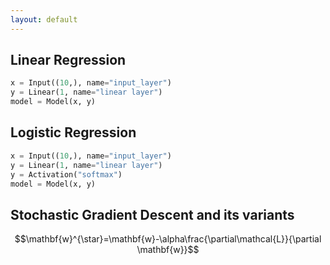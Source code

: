 ```yaml
---
layout: default
---
```


## Linear Regression

```python
x = Input((10,), name="input_layer")
y = Linear(1, name="linear layer")
model = Model(x, y)
```

## Logistic Regression

```python
x = Input((10,), name="input_layer")
y = Linear(1, name="linear layer")
y = Activation("softmax")
model = Model(x, y)
```

## Stochastic Gradient Descent and its variants

$$\mathbf{w}^{\star}=\mathbf{w}-\alpha\frac{\partial\mathcal{L}}{\partial \mathbf{w}}$$
